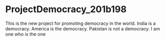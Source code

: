 # ProjectDemocracy_201b198
This is the new project for promoting democracy in the world.
India is a democracy.
America is the democracy.
Pakistan is not a democracy.
I am one who is the one